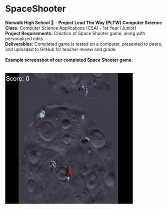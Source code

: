 # SpaceShooter
<b>Norwalk High School</b> :school: - <b>Project Lead The Way (PLTW) Computer Science</b><br>
<b>Class:</b> Computer Science Applications (CSA) - 1st Year (Junior)<br>
<b>Project Requirements:</b> Creation of Space Shooter game, along with personalized edits.<br>
<b>Deliverables:</b> Completed game is tested on a computer, presented to peers, and uploaded to GitHub for teacher review and grade.   
<br>
<b>Example screenshot of our completed Space Shooter game.</b><br><br> 
<br>
![Alt text](https://github.com/canithachi/SpaceShooter/blob/master/Screenshots/Capture.PNG "English Unfilled Version")
<br><br>
